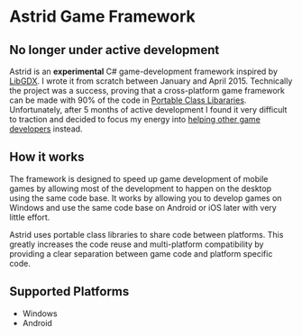 # Astrid Game Framework

## No longer under active development

Astrid is an **experimental** C# game-development framework inspired by [LibGDX](https://libgdx.badlogicgames.com/). I wrote it from scratch between January and April 2015. Technically the project was a success, proving that a cross-platform game framework can be made with 90% of the code in [Portable Class Libararies](https://msdn.microsoft.com/en-us/library/vstudio/gg597391(v=vs.100).aspx). Unfortunately, after 5 months of active development I found it very difficult to traction and decided to focus my energy into [helping other game developers](http://dylanwilson.net/) instead.

## How it works

The framework is designed to speed up game development of mobile games by allowing most of the development to happen on the desktop using the same code base. It works by allowing you to develop games on Windows and use the same code base on Android or iOS later with very little effort.

Astrid uses portable class libraries to share code between platforms. This greatly increases the code reuse and multi-platform compatibility by providing a clear separation between game code and platform specific code.

## Supported Platforms

* Windows
* Android


 

